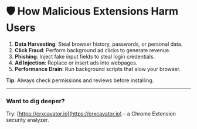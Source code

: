 # 🛡 How Malicious Extensions Harm Users

1. **Data Harvesting**: Steal browser history, passwords, or personal data.
2. **Click Fraud**: Perform background ad clicks to generate revenue.
3. **Phishing**: Inject fake input fields to steal login credentials.
4. **Ad Injection**: Replace or insert ads into webpages.
5. **Performance Drain**: Run background scripts that slow your browser.

**Tip**: Always check permissions and reviews before installing.

---

### Want to dig deeper?
Try: [https://crxcavator.io](https://crxcavator.io) – a Chrome Extension security analyzer.
